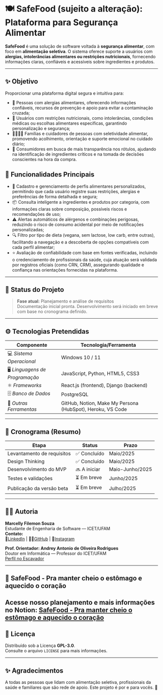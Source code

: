# 🍽️ SafeFood (sujeito a alteração): Plataforma para Segurança Alimentar

**SafeFood** é uma solução de software voltada à **segurança alimentar**, com foco em **alimentação seletiva**. O sistema oferece suporte a usuários com **alergias, intolerâncias alimentares ou restrições nutricionais**, fornecendo informações claras, confiáveis e acessíveis sobre ingredientes e produtos.

---

## ✨ Objetivo

Proporcionar uma plataforma digital segura e intuitiva para:

- 🧬 Pessoas com alergias alimentares, oferecendo informações confiáveis, recursos de prevenção e apoio para evitar a contaminação cruzada;
- 🌱 Usuários com restrições nutricionais, como intolerâncias, condições médicas ou escolhas alimentares específicas, garantindo personalização e segurança;
- 👨‍👩‍👧‍👦 Famílias e cuidadores de pessoas com seletividade alimentar, promovendo acolhimento, orientação e suporte emocional no cuidado diário;
- 🛒 Consumidores em busca de mais transparência nos rótulos, ajudando na identificação de ingredientes críticos e na tomada de decisões conscientes na hora da compra.

## 🔧 Funcionalidades Principais

- 📑 Cadastro e gerenciamento de perfis alimentares personalizados, permitindo que cada usuário registre suas restrições, alergias e preferências de forma detalhada e segura;
- 📦 Consulta inteligente a ingredientes e produtos por categoria, com informações claras sobre composição, possíveis riscos e recomendações de uso;
- ⚠️ Alertas automáticos de alérgenos e combinações perigosas, reduzindo o risco de consumo acidental por meio de notificações personalizadas;
- 🔍 Filtro por tipo de dieta (vegana, sem lactose, low carb, entre outras), facilitando a navegação e a descoberta de opções compatíveis com cada perfil alimentar;
- ⭐ Avaliação de confiabilidade com base em fontes verificadas, incluindo o credenciamento de profissionais da saúde, cuja atuação será validada por registros oficiais (como CRN, CRM), assegurando qualidade e confiança nas orientações fornecidas na plataforma.

---

## 🚧 Status do Projeto

> **Fase atual:** Planejamento e análise de requisitos  
> Documentação inicial pronta. Desenvolvimento será iniciado em breve com base no cronograma definido.

---

## ⚙️ Tecnologias Pretendidas

| Componente                | Tecnologia/Ferramenta                                                                 |
|---------------------------|----------------------------------------------------------------------------------------|
| 💻 *Sistema Operacional*     | Windows 10 / 11                                                                      |
| 🖥️ *Linguagens de Programação* | JavaScript, Python, HTML5, CSS3                                                       |
| ⚛️ *Frameworks*               | React.js (frontend), Django (backend)                                                 |
| 🗄️ *Banco de Dados*           | PostgreSQL                                                                            |
| 🧰 *Outras Ferramentas*       | GitHub, Notion, Make My Persona (HubSpot), Heroku, VS Code                           |


---

## 📅 Cronograma (Resumo)

| Etapa                        | Status     | Prazo           |
|-----------------------------|------------|-----------------|
| Levantamento de requisitos  | ✅ Concluído | Maio/2025       |
| Design Thinking             | ✅ Concluído | Maio/2025       |
| Desenvolvimento do MVP      | 🔜 A iniciar | Maio-Junho/2025 |
| Testes e validações         | ⏳ Em breve  | Junho/2025      |
| Publicação da versão beta   | ⏳ Em breve  | Julho/2025      |

---

## 🧑‍💻 Autoria

**Marcelly Filemon Souza**  
Estudante de Engenharia de Software — ICET/UFAM  
**Contato:**  
🔗[LinkedIn](https://www.linkedin.com/in/marcellyfnsouza/) | 🧑‍💻[GitHub](https://github.com/celsouza) | 📸[Instagram](https://www.instagram.com/sereiamanauara_/?next=%2F)

**Prof. Orientador: Andrey Antonio de Oliveira Rodrigues**  
Doutor em Informática — Professor do ICET/UFAM  
[Perfil no Escavador](https://www.escavador.com/sobre/2979664/andrey-antonio-de-oliveira-rodrigues)


---

## 🥗 **SafeFood - Pra manter cheio o estômago e aquecido o coração**

Acesse nosso planejamento e mais informações no Notion: [SafeFood - Pra manter cheio o estômago e aquecido o coração](https://www.notion.so/SafeFood-Seguranca-Alimentar-1f04ee15d19a80bc8282f3eac4b6c1a0?pvs=4)
---
## 📜 Licença

Distribuído sob a Licença **GPL-3.0**.  
Consulte o arquivo `LICENSE` para mais informações.

---
## ✨ Agradecimentos

A todas as pessoas que lidam com alimentação seletiva, profissionais da saúde e familiares que são rede de apoio. Este projeto é por e para vocês. 💙
